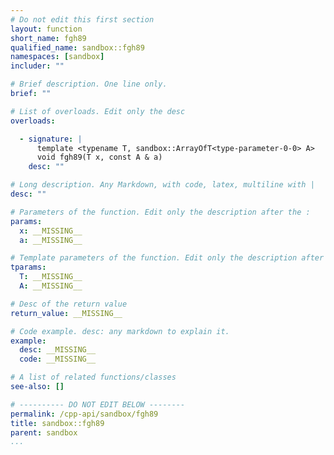 ```yaml
---
# Do not edit this first section
layout: function
short_name: fgh89
qualified_name: sandbox::fgh89
namespaces: [sandbox]
includer: ""

# Brief description. One line only.
brief: ""

# List of overloads. Edit only the desc
overloads:

  - signature: |
      template <typename T, sandbox::ArrayOfT<type-parameter-0-0> A>
      void fgh89(T x, const A & a)
    desc: ""

# Long description. Any Markdown, with code, latex, multiline with |
desc: ""

# Parameters of the function. Edit only the description after the :
params:
  x: __MISSING__
  a: __MISSING__

# Template parameters of the function. Edit only the description after the :
tparams:
  T: __MISSING__
  A: __MISSING__

# Desc of the return value
return_value: __MISSING__

# Code example. desc: any markdown to explain it.
example:
  desc: __MISSING__
  code: __MISSING__

# A list of related functions/classes
see-also: []

# ---------- DO NOT EDIT BELOW --------
permalink: /cpp-api/sandbox/fgh89
title: sandbox::fgh89
parent: sandbox
...
```


